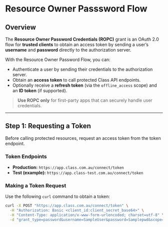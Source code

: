 # Resource Owner Passsword Flow
## Overview

The **Resource Owner Password Credentials (ROPC)** grant is an OAuth 2.0 flow for **trusted clients** to obtain an access token by sending a user’s **username** and **password** directly to the authorization server.

With the Resource Owner Password Flow, you can:
- Authenticate a user by sending their credentials to the authorization server.
- Obtain an **access token** to call protected Class API endpoints.
- Optionally receive a **refresh token** (via the `offline_access` scope) and an **ID token** (if supported).

> **Use ROPC only** for first-party apps that can securely handle user credentials.

---

## Step 1: Requesting a Token

Before calling protected resources, request an access token from the token endpoint.

### Token Endpoints

- **Production:** `https://app.class.com.au/connect/token`  
- **Test (example):** `https://app.class-test.com.au/connect/token`

### Making a Token Request

Use the following `curl` command to obtain a token:

```bash
curl -X POST "https://app.class.com.au/connect/token" \
  -H "Authorization: Basic <client_id:client_secret_base64>" \
  -H "Content-Type: application/x-www-form-urlencoded; charset=utf-8" \
  -d "grant_type=password&username=SampleUser&password=Samplepwd&scope=target%3ab%2fbusiness fund.maintain"
